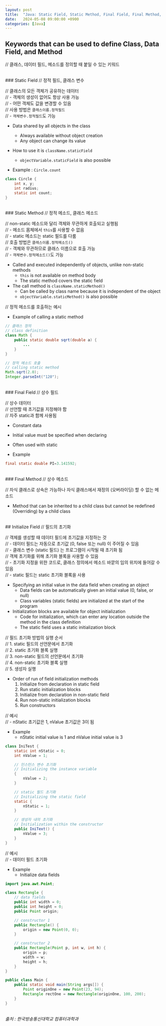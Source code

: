 ```yaml
---
layout: post
title:  "Java: Static Field, Static Method, Final Field, Final Method, Initialize Field"
date:   2024-05-08 09:00:00 +0900
categories: [Java]
---
```


## Keywords that can be used to define Class, Data Field, and Method   
// 클래스, 데이터 필드, 메소드를 정의할 때 붙일 수 있는 키워드   
   
<br />
### Static Field   
// 정적 필드, 클래스 변수   
   
// 클래스의 모든 객체가 공유하는 데이터   
// - 객체의 생성이 없어도 항상 사용 가능   
// - 어떤 객체도 값을 변경할 수 있음   
// 사용 방법은 `클래스이름.정적필드`   
// - `객체변수.정적필드`도 가능   
- Data shared by all objects in the class   
  - Always available without object creation   
  - Any object can change its value   
- How to use it is `className.staticField`   
  - `objectVariable.staticField` is also possible   
   
- Example : `Circle.count`   
   
```java
class Circle {
    int x, y;
    int radius;
    static int count;
}
```
   
<br />
### Static Method   
// 정적 메소드, 클래스 메소드   
   
// non-static 메소드와 달리 객체와 무관하게 호출되고 실행됨   
// - 메소드 몸체에서 `this`를 사용할 수 없음   
// - static 메소드는 static 필드를 다룸   
// 호출 방법은 `클래스이름.정적메소드()`   
// - 객체와 무관하므로 클래스 이름으로 호출 가능   
// - `객체변수.정적메소드()`도 가능   
- Called and executed independently of objects, unlike non-static methods   
  - `this` is not available on method body   
  - The static method covers the static field   
- The call method is `className.staticMethod()`   
  - Can be called by class name because it is independent of the object   
  - `objectVariable.staticMethod()` is also possible   
   
// 정적 메소드를 호출하는 예시   
- Example of calling a static method   
   
```java
// 클래스 정의
// class definition
class Math {
    public static double sqrt(double a) {
        ...
    }
}

// 정적 메소드 호출
// calling static method
Math.sqrt(2.0);
Integer.parseInt("120");
```
   
<br />
### Final Field   
// 상수 필드   
   
// 상수 데이터   
// 선언할 때 초기값을 지정해야 함   
// 자주 static과 함께 사용됨   
- Constant data   
- Initial value must be specified when declaring   
- Often used with static   
   
- Example   
   
```java
final static double PI=3.141592;
```
   
<br />
### Final Method   
// 상수 메소드   
   
// 자식 클래스로 상속은 가능하나 자식 클래스에서 재정의 (오버라이딩) 할 수 없는 메소드   
- Method that can be inherited to a child class but cannot be redefined (Overriding) by a child class   
   
<br />
## Initialize Field   
// 필드의 초기화   
   
// 객체를 생성할 때 데이터 필드에 초기값을 지정하는 것   
// - 데이터 필드는 자동으로 초기값 (0, false 또는 null) 이 주어질 수 있음   
// - 클래스 변수 (static 필드) 는 프로그램이 시작될 때 초기화 됨   
// 객체 초기화를 위해 초기화 블록을 사용할 수 있음   
// - 초기화 지정을 위한 코드로, 클래스 정의에서 메소드 바깥의 임의 위치에 들어갈 수 있음   
// - static 필드는 static 초기화 블록을 사용   
- Specifying an initial value in the data field when creating an object   
  - Data fields can be automatically given an initial value (0, false, or null)   
  - Class variables (static fields) are initialized at the start of the program   
- Initialization blocks are available for object initialization   
  - Code for initialization, which can enter any location outside the method in the class definition   
  - The static field uses a static initialization block   
   
// 필드 초기화 방법의 실행 순서   
// 1. static 필드의 선언문에서 초기화   
// 2. static 초기화 블록 실행   
// 3. non-static 필드의 선언문에서 초기화   
// 4. non-static 초기화 블록 실행   
// 5. 생성자 실행   
- Order of run of field initialization methods   
    1. Initialize from declaration in static field   
    2. Run static initialization blocks   
    3. Initialize from declaration in non-static field   
    4. Run non-static initialization blocks   
    5. Run constructors   
   
// 예시   
// - nStatic 초기값은 1, nValue 초기값은 3이 됨   
- Example   
  - nStatic initial value is 1 and nValue initial value is 3   
   
```java
class IniTest {
    static int nStatic = 0;
    int nValue = 1;

    // 인스턴스 변수 초기화
    // Initializing the instance variable
    {
        nValue = 2;
    }

    // static 필드 초기화
    // Initializing the static field
    static {
        nStatic = 1;
    }

    // 생성자 내의 초기화
    // Initialization within the constructor
    public IniText() {
        nValue = 3;
    }
}
```
   
// 예시   
// - 데이터 필드 초기화   
- Example   
  - Initialize data fields   
   
```java
import java.awt.Point;

class Rectangle {
    // data fields
    public int width = 0;
    public int height = 0;
    public Point origin;

    // constructor 1
    public Rectangle() {
        origin = new Point(0, 0);
    }

    // constructor 2
    public Rectangle(Point p, int w, int h) {
        origin = p;
        width = w;
        height = h;
    }
}

public class Main {
    public static void main(String args[]) {
        Point originOne = new Point(23, 94);
        Rectangle rectOne = new Rectangle(originOne, 100, 200);
    }
}
```
   
<br />
<cite>출처 : 한국방송통신대학교 컴퓨터과학과</cite>
